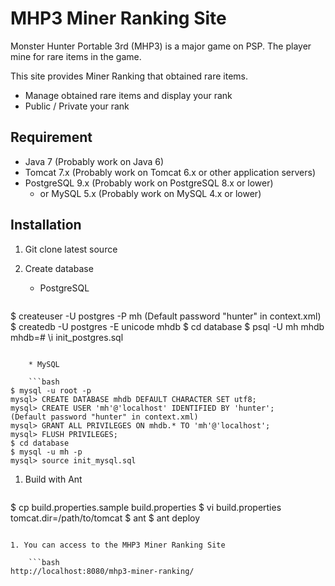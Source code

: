 MHP3 Miner Ranking Site
=========

Monster Hunter Portable 3rd (MHP3) is a major game on PSP.
The player mine for rare items in the game.

This site provides Miner Ranking that obtained rare items.

- Manage obtained rare items and display your rank
- Public / Private your rank

Requirement
--------
- Java 7 (Probably work on Java 6)
- Tomcat 7.x (Probably work on Tomcat 6.x or other application servers)
- PostgreSQL 9.x (Probably work on PostgreSQL 8.x or lower)
    - or MySQL 5.x (Probably work on MySQL 4.x or lower)

Installation
--------
1. Git clone latest source
1. Create database

    * PostgreSQL

    ```bash
$ createuser -U postgres -P mh
(Default password "hunter" in context.xml)
$ createdb -U postgres -E unicode mhdb
$ cd database
$ psql -U mh mhdb
mhdb=# \i init_postgres.sql
```

    * MySQL

    ```bash
$ mysql -u root -p
mysql> CREATE DATABASE mhdb DEFAULT CHARACTER SET utf8;
mysql> CREATE USER 'mh'@'localhost' IDENTIFIED BY 'hunter';
(Default password "hunter" in context.xml)
mysql> GRANT ALL PRIVILEGES ON mhdb.* TO 'mh'@'localhost';
mysql> FLUSH PRIVILEGES;
$ cd database
$ mysql -u mh -p
mysql> source init_mysql.sql
```

1. Build with Ant

    ```bash
$ cp build.properties.sample build.properties
$ vi build.properties
tomcat.dir=/path/to/tomcat
$ ant
$ ant deploy
```

1. You can access to the MHP3 Miner Ranking Site

    ```bash
http://localhost:8080/mhp3-miner-ranking/
```
